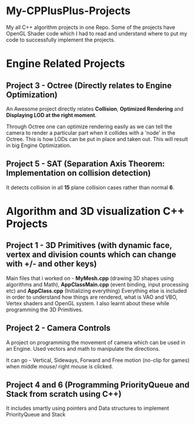 # My-CPPlusPlus-Projects
My all C++ algorithm projects in one Repo. Some of the projects have OpenGL Shader code which I had to read and understand where to put my code to successfully implement the projects.

# Engine Related Projects

## Project 3 - Octree (Directly relates to Engine Optimization)

An Awesome project directly relates **Collision**, **Optimized Rendering** and **Displaying LOD at the right moment**.

Through Octree one can optimize rendering easily as we can tell the camera to render a particular part when it collides with a 'node' in the Octree. This is how LODs can be put in place and taken out. This will result in big Engine Optimization.

## Project 5 - SAT (Separation Axis Theorem: Implementation on collision detection)

It detects collision in all **15** plane collision cases rather than normal **6**.

# Algorithm and 3D visualization C++ Projects

## Project 1 - 3D Primitives (with dynamic face, vertex and division counts which can change with +/- and other keys)

Main files that i worked on - **MyMesh.cpp** (drawing 3D shapes using algorithms and Math), **AppClassMain.cpp** (event binding, input processing etc) and **AppClass.cpp** (Initializing everything)
Everything else is included in order to understand how things are rendered, what is VAO and VBO, Vertex shaders and OpenGL system. I also learnt about these while programming the 3D Primitives.

## Project 2 - Camera Controls

A project on programming the movement of camera which can be used in an Engine. Used vectors and math to manipulate the directions.

It can go - Vertical, Sideways, Forward and Free motion (no-clip for games) when middle mouse/ right mouse is clicked.

## Project 4 and 6 (Programming PriorityQueue and Stack from scratch using C++)

It includes smartly using pointers and Data structures to implement PriorityQueue and Stack


